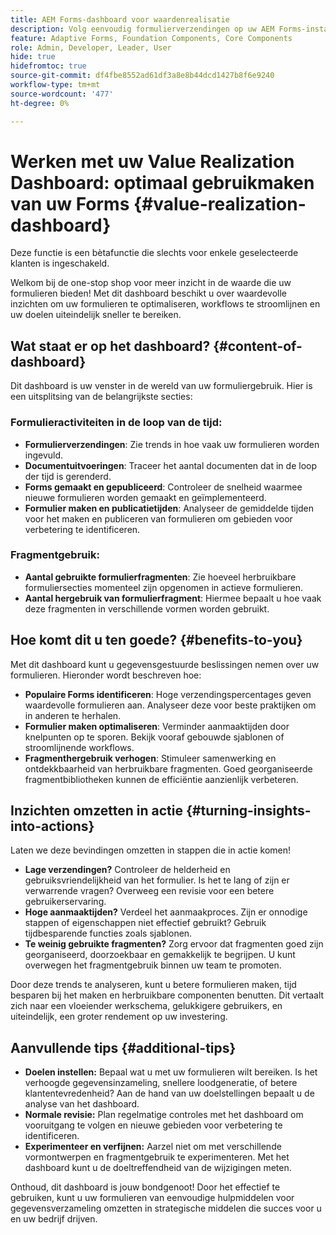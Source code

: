 ```yaml
---
title: AEM Forms-dashboard voor waardenrealisatie
description: Volg eenvoudig formulierverzendingen op uw AEM Forms-instanties met ons intuïtieve trackingdashboard.
feature: Adaptive Forms, Foundation Components, Core Components
role: Admin, Developer, Leader, User
hide: true
hidefromtoc: true
source-git-commit: df4fbe8552ad61df3a8e8b44dcd1427b8f6e9240
workflow-type: tm+mt
source-wordcount: '477'
ht-degree: 0%

---
```



# Werken met uw Value Realization Dashboard: optimaal gebruikmaken van uw Forms {#value-realization-dashboard}

<span class="preview"> Deze functie is een bètafunctie die slechts voor enkele geselecteerde klanten is ingeschakeld. </span>

Welkom bij de one-stop shop voor meer inzicht in de waarde die uw formulieren bieden! Met dit dashboard beschikt u over waardevolle inzichten om uw formulieren te optimaliseren, workflows te stroomlijnen en uw doelen uiteindelijk sneller te bereiken.

## Wat staat er op het dashboard? {#content-of-dashboard}

Dit dashboard is uw venster in de wereld van uw formuliergebruik. Hier is een uitsplitsing van de belangrijkste secties:

### Formulieractiviteiten in de loop van de tijd:

* **Formulierverzendingen**: Zie trends in hoe vaak uw formulieren worden ingevuld.
* **Documentuitvoeringen**: Traceer het aantal documenten dat in de loop der tijd is gerenderd.
* **Forms gemaakt en gepubliceerd**: Controleer de snelheid waarmee nieuwe formulieren worden gemaakt en geïmplementeerd.
* **Formulier maken en publicatietijden**: Analyseer de gemiddelde tijden voor het maken en publiceren van formulieren om gebieden voor verbetering te identificeren.

### Fragmentgebruik:

* **Aantal gebruikte formulierfragmenten**: Zie hoeveel herbruikbare formuliersecties momenteel zijn opgenomen in actieve formulieren.
* **Aantal hergebruik van formulierfragment**: Hiermee bepaalt u hoe vaak deze fragmenten in verschillende vormen worden gebruikt.


## Hoe komt dit u ten goede? {#benefits-to-you}

Met dit dashboard kunt u gegevensgestuurde beslissingen nemen over uw formulieren. Hieronder wordt beschreven hoe:

* **Populaire Forms identificeren**: Hoge verzendingspercentages geven waardevolle formulieren aan. Analyseer deze voor beste praktijken om in anderen te herhalen.
* **Formulier maken optimaliseren**: Verminder aanmaaktijden door knelpunten op te sporen. Bekijk vooraf gebouwde sjablonen of stroomlijnende workflows.
* **Fragmenthergebruik verhogen**: Stimuleer samenwerking en ontdekkbaarheid van herbruikbare fragmenten. Goed georganiseerde fragmentbibliotheken kunnen de efficiëntie aanzienlijk verbeteren.


## Inzichten omzetten in actie {#turning-insights-into-actions}

Laten we deze bevindingen omzetten in stappen die in actie komen!

* **Lage verzendingen?** Controleer de helderheid en gebruiksvriendelijkheid van het formulier. Is het te lang of zijn er verwarrende vragen? Overweeg een revisie voor een betere gebruikerservaring.
* **Hoge aanmaaktijden?** Verdeel het aanmaakproces. Zijn er onnodige stappen of eigenschappen niet effectief gebruikt? Gebruik tijdbesparende functies zoals sjablonen.
* **Te weinig gebruikte fragmenten?** Zorg ervoor dat fragmenten goed zijn georganiseerd, doorzoekbaar en gemakkelijk te begrijpen. U kunt overwegen het fragmentgebruik binnen uw team te promoten.

Door deze trends te analyseren, kunt u betere formulieren maken, tijd besparen bij het maken en herbruikbare componenten benutten. Dit vertaalt zich naar een vloeiender werkschema, gelukkigere gebruikers, en uiteindelijk, een groter rendement op uw investering.

## Aanvullende tips {#additional-tips}

* **Doelen instellen:** Bepaal wat u met uw formulieren wilt bereiken. Is het verhoogde gegevensinzameling, snellere loodgeneratie, of betere klantentevredenheid? Aan de hand van uw doelstellingen bepaalt u de analyse van het dashboard.
* **Normale revisie:** Plan regelmatige controles met het dashboard om vooruitgang te volgen en nieuwe gebieden voor verbetering te identificeren.
* **Experimenteer en verfijnen:** Aarzel niet om met verschillende vormontwerpen en fragmentgebruik te experimenteren. Met het dashboard kunt u de doeltreffendheid van de wijzigingen meten.

Onthoud, dit dashboard is jouw bondgenoot! Door het effectief te gebruiken, kunt u uw formulieren van eenvoudige hulpmiddelen voor gegevensverzameling omzetten in strategische middelen die succes voor u en uw bedrijf drijven.

